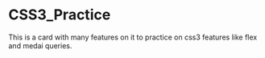 # CSS3_Practice
This is a card with many features on it to practice on css3 features like flex and medai queries.
